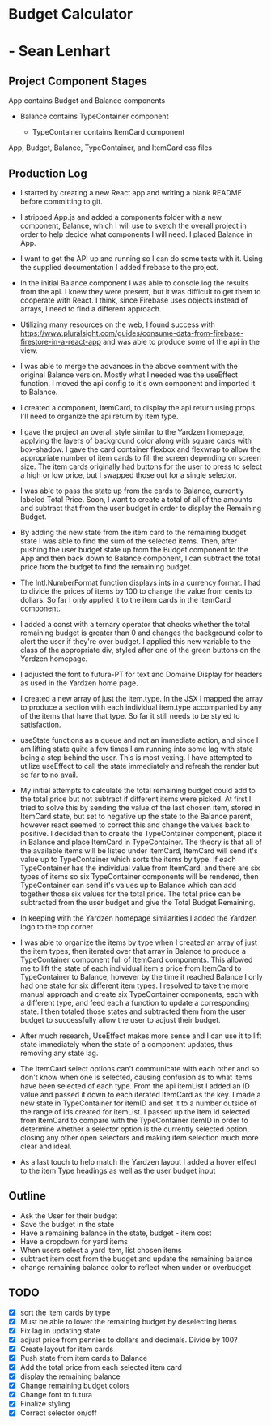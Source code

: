 # Budget Calculator
# - Sean Lenhart

## Project Component Stages
App contains Budget and Balance components

- Balance contains TypeContainer component

    - TypeContainer contains ItemCard component

App, Budget, Balance, TypeContainer, and ItemCard css files

## Production Log
- I started by creating a new React app and writing a blank README before committing to git.

- I stripped App.js and added a components folder with a new component, Balance, which I will use to sketch the overall project in order to help decide what components I will need. I placed Balance in App.

- I want to get the API up and running so I can do some tests with it. Using the supplied documentation I added firebase to the project.

- In the initial Balance component I was able to console.log the results from the api. I knew they were present, but it was difficult to get them to cooperate with React. I think, since Firebase uses objects instead of arrays, I need to find a different approach.

- Utilizing many resources on the web, I found success with https://www.pluralsight.com/guides/consume-data-from-firebase-firestore-in-a-react-app and was able to produce some of the api in the view.

- I was able to merge the advances in the above comment with the original Balance version. Mostly what I needed was the useEffect function. I moved the api config to it's own component and imported it to Balance. 

- I created a component, ItemCard, to display the api return using props. I'll need to organize the api return by item type.

- I gave the project an overall style similar to the Yardzen homepage, applying the layers of background color along with square cards with box-shadow. I gave the card container flexbox and flexwrap to allow the appropriate number of item cards to fill the screen depending on screen size. The item cards originally had buttons for the user to press to select a high or low price, but I swapped those out for a single selector.

- I was able to pass the state up from the cards to Balance, currently labeled Total Price. Soon, I want to create a total of all of the amounts and subtract that from the user budget in order to display the Remaining Budget.

- By adding the new state from the item card to the remaining budget state I was able to find the sum of the selected items. Then, after pushing the user budget state up from the Budget component to the App and then back down to Balance component, I can subtract the total price from the budget to find the remaining budget.

- The Intl.NumberFormat function displays ints in a currency format. I had to divide the prices of items by 100 to change the value from cents to dollars. So far I only applied it to the item cards in the ItemCard component.

- I added a const with a ternary operator that checks whether the total remaining budget is greater than 0 and changes the background color to alert the user if they're over budget. I applied this new variable to the class of the appropriate div, styled after one of the green buttons on the Yardzen homepage.

- I adjusted the font to futura-PT for text and Domaine Display for headers as used in the Yardzen home page.

- I created a new array of just the item.type. In the JSX I mapped the array to produce a section with each individual item.type accompanied by any of the items that have that type. So far it still needs to be styled to satisfaction.

- useState functions as a queue and not an immediate action, and since I am lifting state quite a few times I am running into some lag with state being a step behind the user. This is most vexing. I have attempted to utilize useEffect to call the state immediately and refresh the render but so far to no avail.

- My initial attempts to calculate the total remaining budget could add to the total price but not subtract if different items were picked. At first I tried to solve this by sending the value of the last chosen item, stored in ItemCard state, but set to negative up the state to the Balance parent, however react seemed to correct this and change the values back to positive. I decided then to create the TypeContainer component, place it in Balance and place ItemCard in TypeContainer. The theory is that all of the available items will be listed under ItemCard, ItemCard will send it's value up to TypeContainer which sorts the items by type. If each TypeContainer has the individual value from ItemCard, and there are six types of items so six TypeContainer components will be rendered, then TypeContainer can send it's values up to Balance which can add together those six values for the total price. The total price can be subtracted from the user budget and give the Total Budget Remaining.

- In keeping with the Yardzen homepage similarities I added the Yardzen logo to the top corner

- I was able to organize the items by type when I created an array of just the item types, then iterated over that array in Balance to produce a TypeContainer component full of ItemCard components. This allowed me to lift the state of each individual item's price from ItemCard to TypeContainer to Balance, however by the time it reached Balance I only had one state for six different item types. I resolved to take the more manual approach and create six TypeContainer components, each with a different type, and feed each a function to update a corresponding state. I then totaled those states and subtracted them from the user budget to successfully allow the user to adjust their budget.

- After much research, UseEffect makes more sense and I can use it to lift state immediately when the state of a component updates, thus removing any state lag.

- The ItemCard select options can't communicate with each other and so don't know when one is selected, causing confusion as to what items have been selected of each type. From the api itemList I added an ID value and passed it down to each iterated ItemCard as the key. I made a new state in TypeContainer for itemID and set it to a number outside of the range of ids created for itemList. I passed up the item id selected from ItemCard to compare with the TypeContainer itemID in order to determine whether a selector option is the currently selected option, closing any other open selectors and making item selection much more clear and ideal.

- As a last touch to help match the Yardzen layout I added a hover effect to the item Type headings as well as the user budget input

## Outline
- Ask the User for their budget
- Save the budget in the state
- Have a remaining balance in the state, budget - item cost
- Have a dropdown for yard items
- When users select a yard item, list chosen items
- subtract item cost from the budget and update the remaining balance
- change remaining balance color to reflect when under or overbudget

## TODO
- [x] sort the item cards by type
- [x] Must be able to lower the remaining budget by deselecting items
- [x] Fix lag in updating state
- [x] adjust price from pennies to dollars and decimals. Divide by 100?
- [x] Create layout for item cards
- [x] Push state from item cards to Balance
- [x] Add the total price from each selected item card
- [x] display the remaining balance
- [x] Change remaining budget colors 
- [x] Change font to futura
- [x] Finalize styling
- [x] Correct selector on/off

